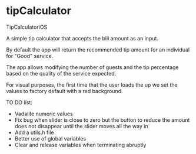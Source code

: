 tipCalculator
=============

TipCalculatoriOS

A simple tip calculator that accepts the bill amount as an input.

By default the app will return the recommended tip amount for an individual for "Good" service.

The app allows modifying the number of guests and the tip percentage based on the quality of the service expected.

For visual purposes, the first time that the user loads the up we set the values to factory default with a red 
  background.

TO DO list:
- Vadalite numeric values
- Fix bug when slider is close to zero but the button to reduce the amount does not disappear until the slider 
  moves all the way in
- Add a utils.h file
- Better use of global variables
- Clear and release variables when terminating abruptly
